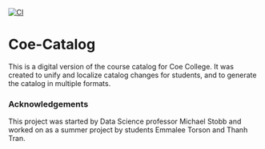 [![CI](https://github.com/Coe-DS/Coe-Catalog/actions/workflows/build.yml/badge.svg)](https://github.com/Coe-DS/Coe-Catalog/actions/workflows/build.yml)

# Coe-Catalog

This is a digital version of the course catalog for Coe College.  It was created to unify and localize catalog changes for students, and to generate the catalog in multiple formats.


### Acknowledgements

This project was started by Data Science professor Michael Stobb and worked on as a summer project by students Emmalee Torson and Thanh Tran.
